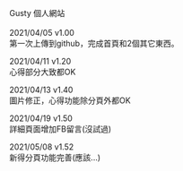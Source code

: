 Gusty 個人網站<br /><br />
2021/04/05 v1.00 <br />
第一次上傳到github，完成首頁和2個其它東西。

2021/04/11 v1.20 <br />
心得部分大致都OK

2021/04/13 v1.40 <br />
圖片修正，心得功能除分頁外都OK

2021/04/19 v1.50 <br />
詳細頁面增加FB留言(沒試過)

2021/05/08 v1.52 <br />
新得分頁功能完善(應該...)
